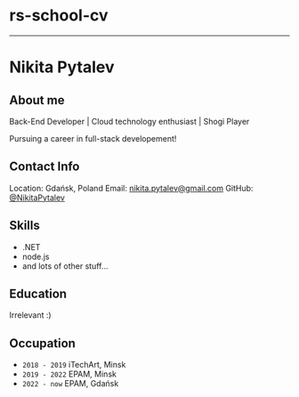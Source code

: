 # rs-school-cv
---
# Nikita Pytalev

## About me
Back-End Developer | Cloud technology enthusiast | Shogi Player

Pursuing a career in full-stack developement!

## Contact Info
Location: Gdańsk, Poland
Email: nikita.pytalev@gmail.com
GitHub: [@NikitaPytalev](https://github.com/NikitaPytalev)

## Skills
- .NET
- node.js
- and lots of other stuff...

## Education
Irrelevant :)

## Occupation
- `2018 - 2019` iTechArt, Minsk
- `2019 - 2022` EPAM, Minsk
- `2022 - now`  EPAM, Gdańsk